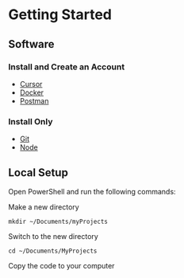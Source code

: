 # Getting Started

## Software

### Install and Create an Account

* [Cursor](https://www.cursor.com)
* [Docker](https://www.docker.com)
* [Postman](https://www.postman.com)

### Install Only

* [Git](https://git-scm.com/downloads)
* [Node](https://nodejs.org/en/download)

## Local Setup

Open PowerShell and run the following commands:

Make a new directory

```
mkdir ~/Documents/myProjects
```

Switch to the new directory

```
cd ~/Documents/MyProjects
```

Copy the code to your computer




